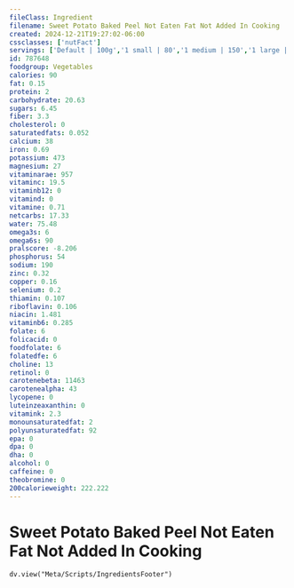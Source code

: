 ```yaml
---
fileClass: Ingredient
filename: Sweet Potato Baked Peel Not Eaten Fat Not Added In Cooking
created: 2024-12-21T19:27:02-06:00
cssclasses: ['nutFact']
servings: ['Default | 100g','1 small | 80','1 medium | 150','1 large | 235','1 cup, mashed | 250','1 oz, raw, yields | 25']
id: 787648
foodgroup: Vegetables
calories: 90
fat: 0.15
protein: 2
carbohydrate: 20.63
sugars: 6.45
fiber: 3.3
cholesterol: 0
saturatedfats: 0.052
calcium: 38
iron: 0.69
potassium: 473
magnesium: 27
vitaminarae: 957
vitaminc: 19.5
vitaminb12: 0
vitamind: 0
vitamine: 0.71
netcarbs: 17.33
water: 75.48
omega3s: 6
omega6s: 90
pralscore: -8.206
phosphorus: 54
sodium: 190
zinc: 0.32
copper: 0.16
selenium: 0.2
thiamin: 0.107
riboflavin: 0.106
niacin: 1.481
vitaminb6: 0.285
folate: 6
folicacid: 0
foodfolate: 6
folatedfe: 6
choline: 13
retinol: 0
carotenebeta: 11463
carotenealpha: 43
lycopene: 0
luteinzeaxanthin: 0
vitamink: 2.3
monounsaturatedfat: 2
polyunsaturatedfat: 92
epa: 0
dpa: 0
dha: 0
alcohol: 0
caffeine: 0
theobromine: 0
200calorieweight: 222.222
---
```


# Sweet Potato Baked Peel Not Eaten Fat Not Added In Cooking

```dataviewjs
dv.view("Meta/Scripts/IngredientsFooter")
```